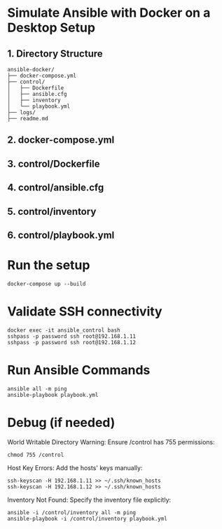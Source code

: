 # Simulate Ansible with Docker on a Desktop Setup

## 1. Directory Structure

```plaintext
ansible-docker/
├── docker-compose.yml
├── control/
│   ├── Dockerfile
│   ├── ansible.cfg
│   ├── inventory
│   └── playbook.yml
├── logs/
├── readme.md
```

## 2. docker-compose.yml
## 3. control/Dockerfile
## 4. control/ansible.cfg
## 5. control/inventory
## 6. control/playbook.yml

# Run the setup
```plaintext
docker-compose up --build
```    

# Validate SSH connectivity
```plaintext
docker exec -it ansible_control bash
sshpass -p password ssh root@192.168.1.11
sshpass -p password ssh root@192.168.1.12
```

# Run Ansible Commands
```plaintext
ansible all -m ping
ansible-playbook playbook.yml
```
# Debug (if needed)

World Writable Directory Warning: Ensure /control has 755 permissions:
```plaintext
chmod 755 /control
```
Host Key Errors: Add the hosts' keys manually:
```plaintext
ssh-keyscan -H 192.168.1.11 >> ~/.ssh/known_hosts
ssh-keyscan -H 192.168.1.12 >> ~/.ssh/known_hosts
```
Inventory Not Found: Specify the inventory file explicitly:
```plaintext
ansible -i /control/inventory all -m ping
ansible-playbook -i /control/inventory playbook.yml
```